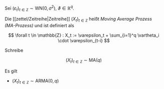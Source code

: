 Sei $(\varepsilon_t)_{t \in \mathbb{Z}} \sim \text{WN}(0, \sigma^2)$, $\vartheta \in \mathbb{R}^q$.

Die [[zettel/Zeitreihe|Zeitreihe]] $(X_t)_{t \in \mathbb{Z}}$ heißt *Moving Average Prozess (MA-Prozess)* und ist definiert als

$$
	\forall t \in \mathbb{Z} : X_t := \varepsilon_t + \sum_{i=1}^q \vartheta_i \cdot \varepsilon_{t-i}
$$

Schreibe

$$
	(X_t)_{t \in \mathbb{Z}} \sim \text{MA}(q)
$$

Es gilt
- $(X_t)_{t \in \mathbb{Z}} \sim \text{ARMA}(0, q)$